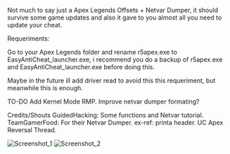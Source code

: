 Not much to say just a Apex Legends Offsets + Netvar Dumper, it should survive some game updates and also it gave to you almost all you need to update your cheat.

Requeriments:

Go to your Apex Legends folder and rename r5apex.exe to EasyAntiCheat_launcher.exe, i recommend you do a backup of r5apex.exe and EasyAntiCheat_launcher.exe before doing this.

Maybe in the future ill add driver read to avoid this this requeriment, but meanwhile this is enough.

TO-DO
Add Kernel Mode RMP.
Improve netvar dumper formating?

Credits/Shouts
GuidedHacking: Some functions and Netvar tutorial.
TeamGamerFood: For their Netvar Dumper.
ex-ref: printa header.
UC Apex Reversal Thread.

![Screenshot_1](https://user-images.githubusercontent.com/48286749/126054862-6bdac5d0-c237-4d82-812d-51697d07f2ec.png)
![Screenshot_2](https://user-images.githubusercontent.com/48286749/126054868-cfc16e3c-2a56-4265-bf95-4ed9d696a83d.png)
